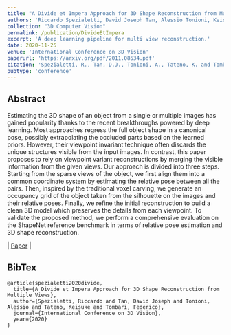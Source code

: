 ```yaml
---
title: "A Divide et Impera Approach for 3D Shape Reconstruction from Multiple Views"
authors: 'Riccardo Spezialetti, David Joseph Tan, Alessio Tonioni, Keisuke Tateno and Federico Tombari'
collection: "3D Computer Vision"
permalink: /publication/DivideEtImpera
excerpt: 'A deep learning pipeline for multi view reconstruction.'
date: 2020-11-25
venue: 'International Conference on 3D Vision'
paperurl: 'https://arxiv.org/pdf/2011.08534.pdf'
citation: 'Spezialetti, R., Tan, D.J., Tonioni, A., Tateno, K. and Tombari, F., 2020. A Divide et Impera Approach for 3D Shape Reconstruction from Multiple Views. 3DV20.'
pubtype: 'conference'
---
```


## Abstract

Estimating the 3D shape of an object from a single or
multiple images has gained popularity thanks to the recent
breakthroughs powered by deep learning. Most approaches
regress the full object shape in a canonical pose, possibly
extrapolating the occluded parts based on the learned priors. 
However, their viewpoint invariant technique often discards 
the unique structures visible from the input images.
In contrast, this paper proposes to rely on viewpoint variant 
reconstructions by merging the visible information from
the given views. Our approach is divided into three steps.
Starting from the sparse views of the object, we first align
them into a common coordinate system by estimating the
relative pose between all the pairs. Then, inspired by the
traditional voxel carving, we generate an occupancy grid
of the object taken from the silhouette on the images and
their relative poses. Finally, we refine the initial reconstruction to build a clean 3D model which preserves the details
from each viewpoint. To validate the proposed method, we
perform a comprehensive evaluation on the ShapeNet reference benchmark in terms of relative pose estimation and
3D shape reconstruction.

| [Paper](https://arxiv.org/pdf/2011.08534.pdf) | 

## BibTex 

```
@article{spezialetti2020divide,
  title={A Divide et Impera Approach for 3D Shape Reconstruction from Multiple Views},
  author={Spezialetti, Riccardo and Tan, David Joseph and Tonioni, Alessio and Tateno, Keisuke and Tombari, Federico},
  journal={International Conference on 3D Vision},
  year={2020}
}

```
